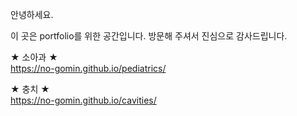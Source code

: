 안녕하세요.

이 곳은 portfolio를 위한 공간입니다.
방문해 주셔서 진심으로 감사드립니다.

★ 소아과 ★   
https://no-gomin.github.io/pediatrics/

★ 충치 ★   
https://no-gomin.github.io/cavities/

